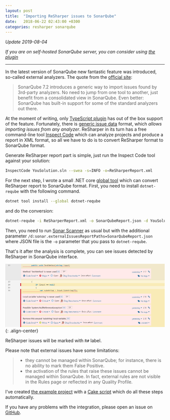 ```yaml
---
layout: post
title:  "Importing ReSharper issues to SonarQube"
date:   2018-06-22 02:43:00 +0300
categories: resharper sonarqube
---
```


*Update 2019-08-04*

*If you are on self-hosted SonarQube server, you can consider using [the plugin](https://github.com/Soloplan/resharper-clt-plugin)*

---
In the latest version of SonarQube new fantastic feature was introduced, so-called external analyzers.
The quote from the [official site](https://www.sonarqube.org/sonarqube-7-2/):

> SonarQube 7.2 introduces a generic way to import issues found by 3rd-party analyzers.
> No need to jump from one tool to another, just benefit from a consolidated view in SonarQube. Even better: SonarQube has built-in support for some of the standard analyzers out there.

At the moment of writing, only [TypeScript plugin](https://docs.sonarqube.org/display/PLUG/SonarTS) has out of the box support of the feature. Fortunately, there is [generic issue data](https://docs.sonarqube.org/display/SONAR/Generic+Issue+Data) format, which _allows importing issues from any analyzer_. ReSharper in its turn has a free command-line tool [Inspect Code](https://www.jetbrains.com/help/resharper/InspectCode.html) which can analyze projects and produce a report in XML format, so all we have to do is to convert ReSharper format to SonarQube format.

Generate ReSharper report part is simple, just run the Inspect Code tool against your solution:
```bash
InspectCode YouSolution.sln --swea -s=INFO -o=ReSharperReport.xml
```

For the next step, I wrote a small .NET core [global tool](https://github.com/olsh/dotnet-reqube) which can convert ReSharper report to SonarQube format. First, you need to install `dotnet-reqube` with the following command.

```bash
dotnet tool install --global dotnet-reqube
```

and do the conversion:

```bash
dotnet-reqube -i ReSharperReport.xml -o SonarQubeReport.json -d YouSolutionDirectory
```

Then, you need to run [Sonar Scanner](https://docs.sonarqube.org/display/SCAN/Analyzing+with+SonarQube+Scanner+for+MSBuild) as usual but with the additional parameter `/d:sonar.externalIssuesReportPaths=SonarQubeReport.json` where JSON file is the `-o` parameter that you pass to `dotnet-reqube`.

That's it after the analysis is complete, you can see issues detected by ReSharper in SonarQube interface.

![R# issues](/images/2018-06-21/resharper-issues.png){: .align-center}

ReSharper issues will be marked with `R#` label.

Please note that external issues have some limitations:

> * they cannot be managed within SonarQube; for instance, there is no ability to mark them False Positive.
> * the activation of the rules that raise these issues cannot be managed within SonarQube. In fact, external rules are not visible in the Rules page or reflected in any Quality Profile.

I've created [the example project](https://github.com/olsh/resharper-to-sonarqube-example) with a [Cake script](https://github.com/olsh/resharper-to-sonarqube-example/blob/master/build.cake) which do all these steps automatically.

If you have any problems with the integration, please open an issue on [GitHub](https://github.com/olsh/resharper-to-sonarqube-example/issues).

